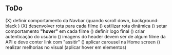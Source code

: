 ## ToDo

(X) definir comportamento da Navbar (quando scroll down, background: black )
(X) desenvolver rota para cada filme
() estilizar rota dinâmica
() setar comportamento **"hover"** em cada filme
() definir logo final
() criar autenticação do usuário
() imagens do header devem ser de algum filme da API e deve conter link com "assitir"
() aplicar carousel na Home screen
() realizar melhorias no visual (aplicar hover em elementos)
